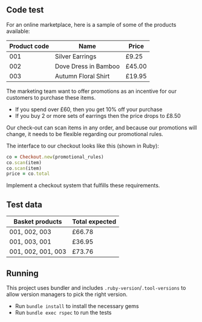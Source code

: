 ## Code test

For an online marketplace, here is a sample of some of the products available:

| Product code | Name | Price |
| ------------ | ---- | ----- |
| 001 | Silver Earrings | £9.25 |
| 002 | Dove Dress in Bamboo | £45.00 |
| 003 | Autumn Floral Shirt | £19.95 |

The marketing team want to offer promotions as an incentive for our customers to purchase these items.

- If you spend over £60, then you get 10% off your purchase
- If you buy 2 or more sets of earrings then the price drops to £8.50

Our check-out can scan items in any order, and because our promotions will change, it needs to be flexible regarding our promotional rules.

The interface to our checkout looks like this (shown in Ruby):

```ruby
co = Checkout.new(promotional_rules)
co.scan(item)
co.scan(item)
price = co.total
```

Implement a checkout system that fulfills these requirements.

## Test data

| Basket products | Total expected |
| --------------- | -------------- |
| 001, 002, 003 | £66.78 |
| 001, 003, 001 | £36.95 |
| 001, 002, 001, 003 | £73.76 |


## Running

This project uses bundler and includes `.ruby-version`/`.tool-versions` to allow version managers to pick the right version.

- Run `bundle install` to install the necessary gems
- Run `bundle exec rspec` to run the tests